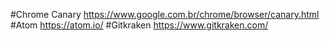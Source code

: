 #Chrome Canary
https://www.google.com.br/chrome/browser/canary.html
#Atom
https://atom.io/
#Gitkraken
https://www.gitkraken.com/
